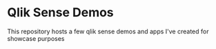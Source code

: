 # Qlik Sense Demos
This repository hosts a few qlik sense demos and apps I've created for showcase purposes
